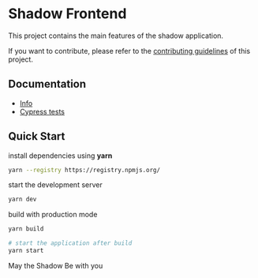 # Shadow Frontend

This project contains the main features of the shadow application.

If you want to contribute, please refer to the [contributing guidelines](./CONTRIBUTING.md) of this project.

## Documentation

- [Info](doc/Info.md)
- [Cypress tests](doc/Cypress.md)


## Quick Start

install dependencies using **yarn**

```sh
yarn --registry https://registry.npmjs.org/
```

start the development server
```sh
yarn dev
```

build with production mode
```sh
yarn build

# start the application after build
yarn start
```
May the Shadow Be with you
